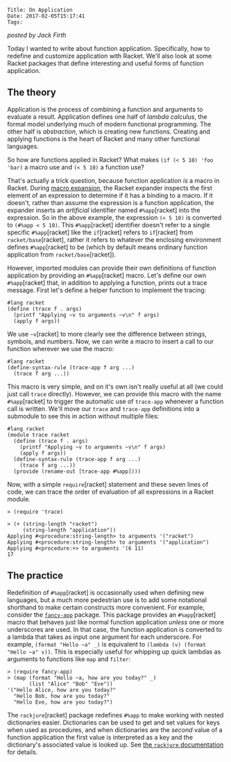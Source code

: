     Title: On Application
    Date: 2017-02-05T15:17:41
    Tags:

*posted by Jack Firth*

Today I wanted to write about function application. Specifically, how to redefine and customize
application with Racket. We'll also look at some Racket packages that define interesting and useful
forms of function application.

## The theory

Application is the process of combining a function and arguments to evaluate a result. Application
defines one half of *lambda calculus*, the formal model underlying much of modern functional
programming. The other half is *abstraction*, which is creating new functions. Creating and applying
functions is the heart of Racket and many other functional languages.

So how are functions applied in Racket? What makes `(if (< 5 10) 'foo 'bar)` a macro use and
`(< 5 10)` a function use?

That's actually a trick question, because function application *is* a macro in Racket. During
[macro expansion][1], the Racket expander inspects the first element of an expression to determine
if it has a binding to a macro. If it doesn't, rather than assume the expression is a function
application, the expander inserts an *artificial* identifier named `#%app`[racket] into the
expression. So in the above example, the expression `(< 5 10)` is converted to `(#%app < 5 10)`.
This `#%app`[racket] identifier doesn't refer to a single specific `#%app`[racket] like the
`if`[racket] refers to `if`[racket] from `racket/base`[racket], rather it refers to whatever the
enclosing environment defines `#%app`[racket] to be (which by default means ordinary function
application from `racket/base`[racket]).

However, imported modules can provide their own definitions of function application by providing an
`#%app`[racket] macro. Let's define our own `#%app`[racket] that, in addition to applying a
function, prints out a trace message. First let's define a helper function to implement the tracing:

<!-- more -->

```racket
#lang racket
(define (trace f . args)
  (printf "Applying ~v to arguments ~v\n" f args)
  (apply f args))
```

We use `~v`[racket] to more clearly see the difference between strings, symbols, and numbers. Now,
we can write a macro to insert a call to our function wherever we use the macro:

```racket
#lang racket
(define-syntax-rule (trace-app f arg ...)
  (trace f arg ...))
```

This macro is very simple, and on it's own isn't really useful at all (we could just call `trace`
directly). However, we can provide this macro with the name `#%app`[racket] to trigger the automatic
use of `trace-app` whenever a function call is written. We'll move our `trace` and `trace-app`
definitions into a submodule to see this in action without multiple files:

```racket
#lang racket
(module trace racket
  (define (trace f . args)
    (printf "Applying ~v to arguments ~v\n" f args)
    (apply f args))
  (define-syntax-rule (trace-app f arg ...)
    (trace f arg ...))
  (provide (rename-out [trace-app #%app])))
```

Now, with a simple `require`[racket] statement and these seven lines of code, we can trace the order
of evaluation of all expressions in a Racket module.

```racket
> (require 'trace)

> (+ (string-length "racket")
     (string-length "application"))
Applying #<procedure:string-length> to arguments '("racket")
Applying #<procedure:string-length> to arguments '("application")
Applying #<procedure:+> to arguments '(6 11)
17
```

## The practice

Redefinition of `#%app`[racket] is occasionally used when defining new languages, but a much more
pedestrian use is to add some notational shorthand to make certain constructs more convenient. For
example, consider the [`fancy-app`][2] package. This package provides an `#%app`[racket] macro that
behaves just like normal function application *unless* one or more underscores are used. In that
case, the function application is converted to a lambda that takes as input one argument for each
underscore. For example, `(format "Hello ~a" _)` is equivalent to
`(lambda (v) (format "Hello ~a" v))`. This is especially useful for whipping up quick lambdas as
arguments to functions like `map` and `filter`:

```racket
> (require fancy-app)
> (map (format "Hello ~a, how are you today?" _)
       (list "Alice" "Bob" "Eve"))
'("Hello Alice, how are you today?"
  "Hello Bob, how are you today?"
  "Hello Eve, how are you today?")
```

The `rackjure`[racket] package redefines `#%app` to make working with nested dictionaries easier.
Dictionaries can be used to get and set values for keys when used as procedures, and when
dictionaries are the *second* value of a function application the first value is interpreted as a
key and the dictionary's associated value is looked up. See [the `rackjure` documentation][3] for
details.

[1]: http://docs.racket-lang.org/reference/syntax-model.html#%28part._expand-steps%29
[2]: https://github.com/samth/fancy-app
[3]: http://docs.racket-lang.org/rackjure/index.html#%28part._dict-app%29
